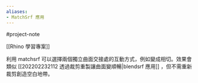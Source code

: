 ```yaml
---
aliases:
- MatchSrf 應用
---
```


#project-note 

[[Rhino 學習專案]]

利用 matchsrf 可以選擇兩個獨立曲面交接處的互動方式，例如變成相切。效果會類似 [[202202232112 透過裁剪重製讓曲面變順暢|blendsrf 應用]] ，但不需重新裁剪創造空白地帶。

